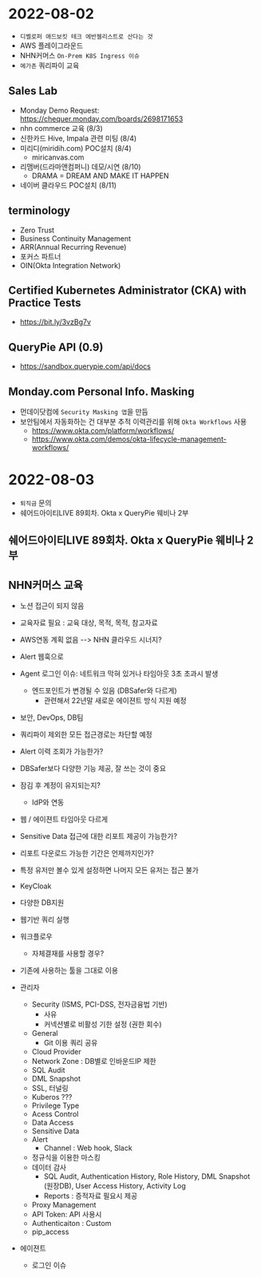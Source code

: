 # 2022-08-02

- `디벨로퍼 애드보킷 테크 에반젤리스트로 산다는 것`
- AWS 플레이그라운드
- NHN커머스 `On-Prem K8S Ingress 이슈`
- `메가존` 쿼리파이 교육

## Sales Lab
- Monday Demo Request: https://chequer.monday.com/boards/2698171653
- nhn commerce 교육 (8/3)
- 신한카드 Hive, Impala 관련 미팅 (8/4)
- 미리디(miridih.com) POC설치 (8/4)
  - miricanvas.com 
- 리맴버(드라마앤컴퍼니) 데모/시연 (8/10)
  - DRAMA = DREAM AND MAKE IT HAPPEN
- 네이버 클라우드 POC설치 (8/11)

## terminology
- Zero Trust
- Business Continuity Management
- ARR(Annual Recurring Revenue)
- 포커스 파트너
- OIN(Okta Integration Network)

## Certified Kubernetes Administrator (CKA) with Practice Tests
- https://bit.ly/3vzBg7v

## QueryPie API (0.9)
- https://sandbox.querypie.com/api/docs

## Monday.com Personal Info. Masking
- 먼데이닷컴에 `Security Masking 앱`을 만듬
- 보안팀에서 자동화하는 건 대부분 추적 이력관리를 위해 `Okta Workflows` 사용
  - https://www.okta.com/platform/workflows/
  - https://www.okta.com/demos/okta-lifecycle-management-workflows/


# 2022-08-03

- `퇴직금` 문의
- 쉐어드아이티LIVE 89회차. Okta x QueryPie 웨비나 2부

## 쉐어드아이티LIVE 89회차. Okta x QueryPie 웨비나 2부

## NHN커머스 교육

- 노션 접근이 되지 않음
- 교육자료 필요 : 교육 대상, 목적, 목적, 참고자료
- AWS연동 계획 없음 --> NHN 클라우드 시너지?
- Alert 웹훅으로
- Agent 로그인 이슈: 네트워크 막혀 있거나 타임아웃 3초 초과시 발생 
  - 엔드포인트가 변경될 수 있음 (DBSafer와 다르게)
    - 관련해서 22년말 새로운 에이젼트 방식 지원 예정
- 보안, DevOps, DB팀 
- 쿼리파이 제외한 모든 접근경로는 차단할 예정

- Alert 이력 조회가 가능한가?
- DBSafer보다 다양한 기능 제공, 잘 쓰는 것이 중요
- 잠김 후 계정이 유지되는지? 
  - IdP와 연동 
- 웹 / 에이젼트 타임아웃 다르게
- Sensitive Data 접근에 대한 리포트 제공이 가능한가?
- 리포트 다운로드 가능한 기간은 언제까지인가?
- 특정 유저만 볼수 있게 설정하면 나머지 모든 유저는 접근 불가    

- KeyCloak 
- 다양한 DB지원
- 웹기반 쿼리 실행 
- 워크플로우
  - 자체결재를 사용할 경우?
- 기존에 사용하는 툴을 그대로 이용 
- 관리자
  - Security (ISMS, PCI-DSS, 전자금융법 기반)
    - 사유 
    - 커넥션별로 비활성 기한 설정 (권한 회수)
  - General
    - Git 이용 쿼리 공유 
  - Cloud Provider
  - Network Zone : DB별로 인바운드IP 제한
  - SQL Audit 
  - DML Snapshot
  - SSL, 터널링
  - Kuberos ???
  - Privilege Type
  - Acess Control
  - Data Access
  - Sensitive Data
  - Alert
    - Channel : Web hook, Slack
  - 정규식을 이용한 마스킹
  - 데이터 감사 
    - SQL Audit, Authentication History, Role History, DML Snapshot (원장DB), User Access History, Activity Log
    - Reports : 증적자료 필요시 제공
  - Proxy Management
  - API Token: API 사용시
  - Authenticaiton : Custom
  - pip_access

- 에이젼트 
  - 로그인 이슈

    

